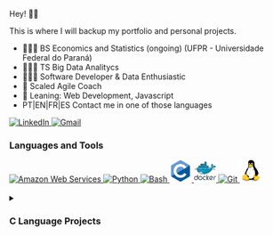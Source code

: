 Hey! 👋🏽

This is where I will backup my portfolio and personal projects.

- 👨🏻‍🎓&nbsp;BS Economics and Statistics (ongoing) (UFPR - Universidade Federal do Paraná) 
- 👨🏻‍🎓&nbsp;TS Big Data Analitycs
- 👨🏻‍💻&nbsp;Software Developer & Data Enthusiastic 
- 🚆&nbsp;Scaled Agile Coach
- 🌱&nbsp;Leaning: Web Development, Javascript
- PT|EN|FR|ES Contact me in one of those languages 

<p>
  <a target="_blank" href="https://www.linkedin.com/in/rafaeldiascwb/">
    <img src="https://img.shields.io/badge/LinkedIn-0077B5?style=for-the-badge&logo=linkedin&logoColor=white" alt="LinkedIn">
  </a>
  <a target="_blank" href="mailto:rwdias1991@gmail.com">
    <img src="https://img.shields.io/badge/Gmail-D14836?style=for-the-badge&logo=gmail&logoColor=white" alt="Gmail">
  </a>
</p>
<h3>Languages and Tools</h3>
<a href="https://aws.amazon.com/" target="_blank" rel="aws">
  <img src="https://www.logo.wine/a/logo/Amazon_Web_Services/Amazon_Web_Services-Logo.wine.svg" alt="Amazon Web Services" width="40" height="40">
</a> 
<a href="https://www.python.org" target="_blank" rel="python">
  <img src="https://www.pngfind.com/pngs/m/62-626208_python-logo-png-transparent-background-python-logo-png.png" alt="Python" width="40" height="40">
</a> 
<a href="https://www.gnu.org/software/bash/" target="_blank" rel="noreferrer">
  <img src="https://www.vectorlogo.zone/logos/gnu_bash/gnu_bash-icon.svg" alt="Bash" width="40" height="40">
</a> 
<a href="https://www.cprogramming.com/" target="_blank" rel="noreferrer">
  <img src="https://raw.githubusercontent.com/devicons/devicon/master/icons/c/c-original.svg" alt="C" width="40" height="40">
</a>  
<a href="https://www.docker.com/" target="_blank" rel="noreferrer">
  <img src="https://raw.githubusercontent.com/devicons/devicon/master/icons/docker/docker-original-wordmark.svg" alt="Docker" width="40" height="40">
</a> 
<a href="https://git-scm.com/" target="_blank" rel="noreferrer">
  <img src="https://www.vectorlogo.zone/logos/git-scm/git-scm-icon.svg" alt="Git" width="40" height="40">
</a> 
<a href="https://www.linux.org/" target="_blank" rel="noreferrer">
  <img src="https://raw.githubusercontent.com/devicons/devicon/master/icons/linux/linux-original.svg" alt="Linux" width="40" height="40">
</a> 
<br>
<br>

<details><summary><h3>C Language Projects</h3></summary>
<details><summary><h3>🚀 42 School Projects</h3></summary>

| Phase | Project | Language | Grade | Start | End | Description |
| :---: | :---: | :---: | :---: | :---: | :---: | :---: | 
| 1 | [libft](https://github.com/rwdias/libft) | C | 125% | 04/04/2022 | 02/05/2022 | Create a library of basci functions. | [![Libft]|
| 1 | [get_next_line](https://github.com/rwdias/get_next_line) | C | 100% | 02/05/2022 | 16/05/2022 | Read a single line from a fd. | [![GNL]|
| 1 | [ft_printf](https://github.com/rwdias/ft_printf) | C | 100% | 16/05/2022 | 30/05/2022 | Recreates the printf function. | [![ft_printf]|

</details>
  </details>
